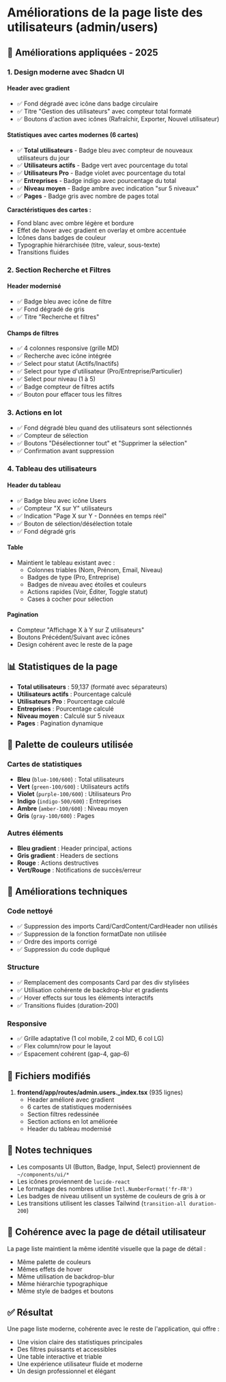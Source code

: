 # Améliorations de la page liste des utilisateurs (admin/users)

## 🎨 Améliorations appliquées - 2025

### 1. Design moderne avec Shadcn UI

#### Header avec gradient
- ✅ Fond dégradé avec icône dans badge circulaire
- ✅ Titre "Gestion des utilisateurs" avec compteur total formaté
- ✅ Boutons d'action avec icônes (Rafraîchir, Exporter, Nouvel utilisateur)

#### Statistiques avec cartes modernes (6 cartes)
- ✅ **Total utilisateurs** - Badge bleu avec compteur de nouveaux utilisateurs du jour
- ✅ **Utilisateurs actifs** - Badge vert avec pourcentage du total
- ✅ **Utilisateurs Pro** - Badge violet avec pourcentage du total
- ✅ **Entreprises** - Badge indigo avec pourcentage du total
- ✅ **Niveau moyen** - Badge ambre avec indication "sur 5 niveaux"
- ✅ **Pages** - Badge gris avec nombre de pages total

**Caractéristiques des cartes :**
- Fond blanc avec ombre légère et bordure
- Effet de hover avec gradient en overlay et ombre accentuée
- Icônes dans badges de couleur
- Typographie hiérarchisée (titre, valeur, sous-texte)
- Transitions fluides

### 2. Section Recherche et Filtres

#### Header modernisé
- ✅ Badge bleu avec icône de filtre
- ✅ Fond dégradé de gris
- ✅ Titre "Recherche et filtres"

#### Champs de filtres
- ✅ 4 colonnes responsive (grille MD)
- ✅ Recherche avec icône intégrée
- ✅ Select pour statut (Actifs/Inactifs)
- ✅ Select pour type d'utilisateur (Pro/Entreprise/Particulier)
- ✅ Select pour niveau (1 à 5)
- ✅ Badge compteur de filtres actifs
- ✅ Bouton pour effacer tous les filtres

### 3. Actions en lot

- ✅ Fond dégradé bleu quand des utilisateurs sont sélectionnés
- ✅ Compteur de sélection
- ✅ Boutons "Désélectionner tout" et "Supprimer la sélection"
- ✅ Confirmation avant suppression

### 4. Tableau des utilisateurs

#### Header du tableau
- ✅ Badge bleu avec icône Users
- ✅ Compteur "X sur Y" utilisateurs
- ✅ Indication "Page X sur Y - Données en temps réel"
- ✅ Bouton de sélection/désélection totale
- ✅ Fond dégradé gris

#### Table
- Maintient le tableau existant avec :
  - Colonnes triables (Nom, Prénom, Email, Niveau)
  - Badges de type (Pro, Entreprise)
  - Badges de niveau avec étoiles et couleurs
  - Actions rapides (Voir, Éditer, Toggle statut)
  - Cases à cocher pour sélection

#### Pagination
- Compteur "Affichage X à Y sur Z utilisateurs"
- Boutons Précédent/Suivant avec icônes
- Design cohérent avec le reste de la page

## 📊 Statistiques de la page

- **Total utilisateurs** : 59,137 (formaté avec séparateurs)
- **Utilisateurs actifs** : Pourcentage calculé
- **Utilisateurs Pro** : Pourcentage calculé
- **Entreprises** : Pourcentage calculé
- **Niveau moyen** : Calculé sur 5 niveaux
- **Pages** : Pagination dynamique

## 🎯 Palette de couleurs utilisée

### Cartes de statistiques
- **Bleu** (`blue-100/600`) : Total utilisateurs
- **Vert** (`green-100/600`) : Utilisateurs actifs
- **Violet** (`purple-100/600`) : Utilisateurs Pro
- **Indigo** (`indigo-500/600`) : Entreprises
- **Ambre** (`amber-100/600`) : Niveau moyen
- **Gris** (`gray-100/600`) : Pages

### Autres éléments
- **Bleu gradient** : Header principal, actions
- **Gris gradient** : Headers de sections
- **Rouge** : Actions destructives
- **Vert/Rouge** : Notifications de succès/erreur

## 🔧 Améliorations techniques

### Code nettoyé
- ✅ Suppression des imports Card/CardContent/CardHeader non utilisés
- ✅ Suppression de la fonction formatDate non utilisée
- ✅ Ordre des imports corrigé
- ✅ Suppression du code dupliqué

### Structure
- ✅ Remplacement des composants Card par des div stylisées
- ✅ Utilisation cohérente de backdrop-blur et gradients
- ✅ Hover effects sur tous les éléments interactifs
- ✅ Transitions fluides (duration-200)

### Responsive
- ✅ Grille adaptative (1 col mobile, 2 col MD, 6 col LG)
- ✅ Flex column/row pour le layout
- ✅ Espacement cohérent (gap-4, gap-6)

## 🚀 Fichiers modifiés

1. **frontend/app/routes/admin.users._index.tsx** (935 lignes)
   - Header amélioré avec gradient
   - 6 cartes de statistiques modernisées
   - Section filtres redessinée
   - Section actions en lot améliorée
   - Header du tableau modernisé

## 📝 Notes techniques

- Les composants UI (Button, Badge, Input, Select) proviennent de `~/components/ui/*`
- Les icônes proviennent de `lucide-react`
- Le formatage des nombres utilise `Intl.NumberFormat('fr-FR')`
- Les badges de niveau utilisent un système de couleurs de gris à or
- Les transitions utilisent les classes Tailwind (`transition-all duration-200`)

## 🎨 Cohérence avec la page de détail utilisateur

La page liste maintient la même identité visuelle que la page de détail :
- Même palette de couleurs
- Mêmes effets de hover
- Même utilisation de backdrop-blur
- Même hiérarchie typographique
- Même style de badges et boutons

## ✅ Résultat

Une page liste moderne, cohérente avec le reste de l'application, qui offre :
- Une vision claire des statistiques principales
- Des filtres puissants et accessibles
- Une table interactive et triable
- Une expérience utilisateur fluide et moderne
- Un design professionnel et élégant
